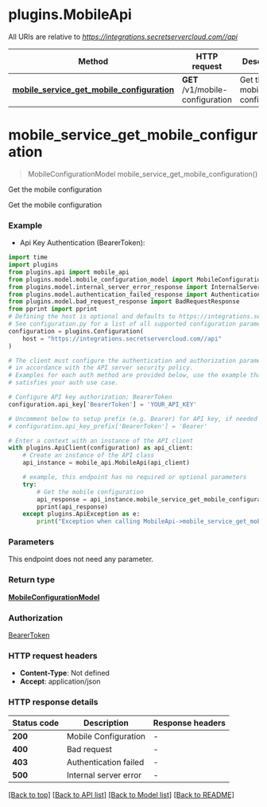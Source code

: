 # plugins.MobileApi

All URIs are relative to *https://integrations.secretservercloud.com//api*

Method | HTTP request | Description
------------- | ------------- | -------------
[**mobile_service_get_mobile_configuration**](MobileApi.md#mobile_service_get_mobile_configuration) | **GET** /v1/mobile-configuration | Get the mobile configuration


# **mobile_service_get_mobile_configuration**
> MobileConfigurationModel mobile_service_get_mobile_configuration()

Get the mobile configuration

Get the mobile configuration

### Example

* Api Key Authentication (BearerToken):

```python
import time
import plugins
from plugins.api import mobile_api
from plugins.model.mobile_configuration_model import MobileConfigurationModel
from plugins.model.internal_server_error_response import InternalServerErrorResponse
from plugins.model.authentication_failed_response import AuthenticationFailedResponse
from plugins.model.bad_request_response import BadRequestResponse
from pprint import pprint
# Defining the host is optional and defaults to https://integrations.secretservercloud.com//api
# See configuration.py for a list of all supported configuration parameters.
configuration = plugins.Configuration(
    host = "https://integrations.secretservercloud.com//api"
)

# The client must configure the authentication and authorization parameters
# in accordance with the API server security policy.
# Examples for each auth method are provided below, use the example that
# satisfies your auth use case.

# Configure API key authorization: BearerToken
configuration.api_key['BearerToken'] = 'YOUR_API_KEY'

# Uncomment below to setup prefix (e.g. Bearer) for API key, if needed
# configuration.api_key_prefix['BearerToken'] = 'Bearer'

# Enter a context with an instance of the API client
with plugins.ApiClient(configuration) as api_client:
    # Create an instance of the API class
    api_instance = mobile_api.MobileApi(api_client)

    # example, this endpoint has no required or optional parameters
    try:
        # Get the mobile configuration
        api_response = api_instance.mobile_service_get_mobile_configuration()
        pprint(api_response)
    except plugins.ApiException as e:
        print("Exception when calling MobileApi->mobile_service_get_mobile_configuration: %s\n" % e)
```


### Parameters
This endpoint does not need any parameter.

### Return type

[**MobileConfigurationModel**](MobileConfigurationModel.md)

### Authorization

[BearerToken](../README.md#BearerToken)

### HTTP request headers

 - **Content-Type**: Not defined
 - **Accept**: application/json


### HTTP response details

| Status code | Description | Response headers |
|-------------|-------------|------------------|
**200** | Mobile Configuration |  -  |
**400** | Bad request |  -  |
**403** | Authentication failed |  -  |
**500** | Internal server error |  -  |

[[Back to top]](#) [[Back to API list]](../README.md#documentation-for-api-endpoints) [[Back to Model list]](../README.md#documentation-for-models) [[Back to README]](../README.md)


